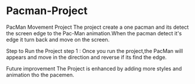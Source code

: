 # Pacman-Project
PacMan Movement Project The project create a one pacman and its detect the screen edge to the Pac-Man animation.When the pacman detect it's edge it turn back and move on the screen.

Step to Run the Project step 1 : Once you run the project,the PacMan will appears and move in the direction and reverse if its find the edge.

Future improvement The Project is enhanced by adding more styles and animation tho the pacemen.
